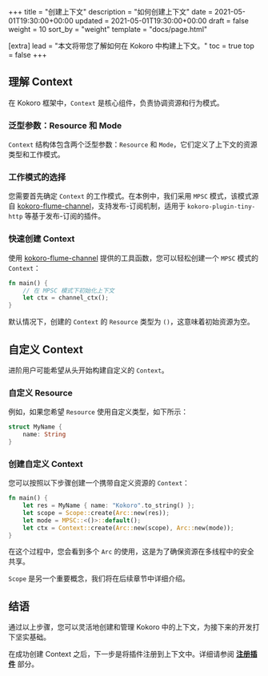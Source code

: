+++
title = "创建上下文"
description = "如何创建上下文"
date = 2021-05-01T19:30:00+00:00
updated = 2021-05-01T19:30:00+00:00
draft = false
weight = 10
sort_by = "weight"
template = "docs/page.html"

[extra]
lead = "本文将带您了解如何在 Kokoro 中构建上下文。"
toc = true
top = false
+++

## 理解 Context

在 Kokoro 框架中，`Context` 是核心组件，负责协调资源和行为模式。

### 泛型参数：Resource 和 Mode

`Context` 结构体包含两个泛型参数：`Resource` 和 `Mode`，它们定义了上下文的资源类型和工作模式。

### 工作模式的选择

您需要首先确定 `Context` 的工作模式。在本例中，我们采用 `MPSC` 模式，该模式源自 [kokoro-flume-channel](../../default-implement/pub-sub)，支持发布-订阅机制，适用于 `kokoro-plugin-tiny-http` 等基于发布-订阅的插件。

### 快速创建 Context

使用 [kokoro-flume-channel](../../default-implement/pub-sub) 提供的工具函数，您可以轻松创建一个 `MPSC` 模式的 `Context`：

```rust
fn main() {
    // 在 MPSC 模式下初始化上下文
    let ctx = channel_ctx();
}
```

默认情况下，创建的 `Context` 的 `Resource` 类型为 `()`，这意味着初始资源为空。

## 自定义 Context

进阶用户可能希望从头开始构建自定义的 `Context`。

### 自定义 Resource

例如，如果您希望 `Resource` 使用自定义类型，如下所示：

```rust
struct MyName {
    name: String
}
```

### 创建自定义 Context

您可以按照以下步骤创建一个携带自定义资源的 `Context`：

```rust
fn main() {
    let res = MyName { name: "Kokoro".to_string() };
    let scope = Scope::create(Arc::new(res));
    let mode = MPSC::<()>::default();
    let ctx = Context::create(Arc::new(scope), Arc::new(mode));
}
```

在这个过程中，您会看到多个 `Arc` 的使用，这是为了确保资源在多线程中的安全共享。

`Scope` 是另一个重要概念，我们将在后续章节中详细介绍。

## 结语

通过以上步骤，您可以灵活地创建和管理 Kokoro 中的上下文，为接下来的开发打下坚实基础。

在成功创建 Context 之后，下一步是将插件注册到上下文中。详细请参阅 [**注册插件**](../try-start/plug-in) 部分。
